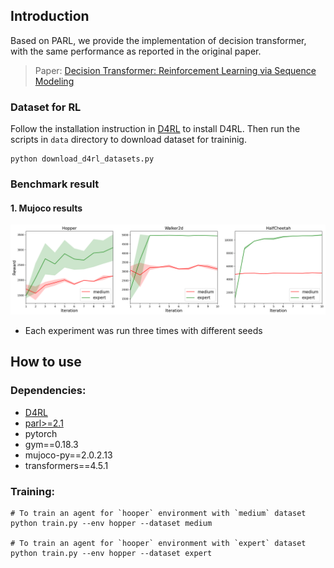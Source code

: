 ## Introduction
Based on PARL, we provide the implementation of decision transformer, with the same performance as reported in the original paper.

> Paper: [Decision Transformer: Reinforcement
Learning via Sequence Modeling](https://arxiv.org/abs/2106.01345)

### Dataset for RL
Follow the installation instruction in [D4RL](https://github.com/Farama-Foundation/D4RL) to install D4RL.
Then run the scripts in `data` directory to download dataset for traininig.
```shell
python download_d4rl_datasets.py
```


### Benchmark result
#### 1. Mujoco results
<p align="center">
<img src="https://github.com/benchmarking-rl/PARL-experiments/blob/master/DT/torch/mujoco_result.png" alt="mujoco-result"/>
</p>

+ Each experiment was run three times with different seeds

## How to use
### Dependencies:
+ [D4RL](//github.com/Farama-Foundation/D4RL)
+ [parl>=2.1](https://github.com/PaddlePaddle/PARL)
+ pytorch
+ gym==0.18.3
+ mujoco-py==2.0.2.13
+ transformers==4.5.1


### Training:

```shell
# To train an agent for `hooper` environment with `medium` dataset
python train.py --env hopper --dataset medium

# To train an agent for `hooper` environment with `expert` dataset
python train.py --env hopper --dataset expert
```
